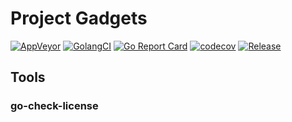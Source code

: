 # Project Gadgets

[![AppVeyor](https://ci.appveyor.com/api/projects/status/github/dunbit/project-gadgets?svg=true)](https://ci.appveyor.com/project/stevenceuppens/project-gadgets)
[![GolangCI](https://golangci.com/badges/github.com/dunbit/project-gadgets.svg)](https://golangci.com/r/github.com/dunbit/project-gadgets)
[![Go Report Card](https://goreportcard.com/badge/github.com/dunbit/project-gadgets)](https://goreportcard.com/report/github.com/dunbit/project-gadgets)
[![codecov](https://codecov.io/gh/dunbit/project-gadgets/branch/master/graph/badge.svg)](https://codecov.io/gh/dunbit/project-gadgets)
[![Release](https://img.shields.io/github/release/dunbit/project-gadgets.svg?style=flat-square)](https://github.com/dunbit/project-gadgets/releases/latest)

## Tools

### go-check-license
